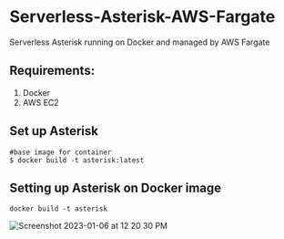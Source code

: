 # Serverless-Asterisk-AWS-Fargate
Serverless Asterisk running on Docker and managed by AWS Fargate

## Requirements:
1. Docker
2. AWS EC2

## Set up Asterisk

`#base image for container` <br>
`$ docker build -t asterisk:latest` <br>

## Setting up Asterisk on Docker image
`docker build -t asterisk`

![Screenshot 2023-01-06 at 12 20 30 PM](https://user-images.githubusercontent.com/98410836/210970660-d11bc5da-323d-460e-acdc-ff2d55476716.png)
